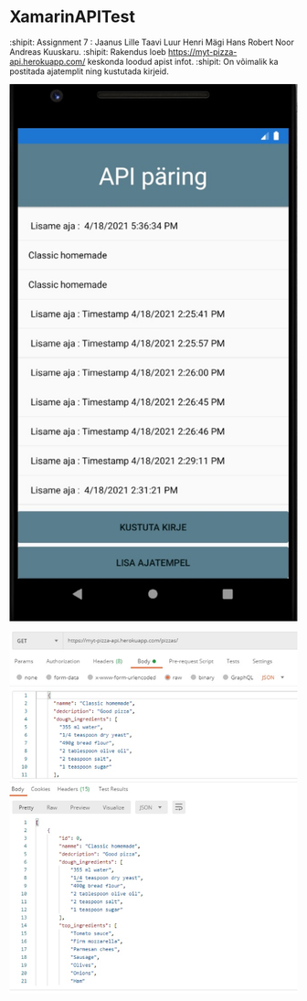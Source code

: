 # XamarinAPITest
:shipit: Assignment 7 : Jaanus Lille Taavi Luur Henri Mägi Hans Robert Noor Andreas Kuuskaru.
:shipit: Rakendus loeb https://myt-pizza-api.herokuapp.com/ keskonda loodud apist infot. 
:shipit: On võimalik ka postitada ajatemplit ning kustutada kirjeid.

![](img/1.jpg)

![](img/2.jpg)
